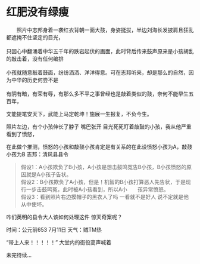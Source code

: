 红肥没有绿瘦
====
&emsp;&emsp;照片中志邦身着一袭红衣背朝一面大鼓，身姿挺拔，半边刘海长发披肩且狂乱都遮掩不住坚定的目光，<br/>
<br/>
只因心中翻涌着中华五千年的跌宕起伏的画面，此时背后传来鼓声原来是小孩胡乱的敲击着，没有任何编排<br/>
<br/>
小孩就随意敲着鼓面，纷纷洒洒、洋洋得意。可在志邦听来，却是那么的自然，因为中华的历史何尝不是<br/>
<br/>
有阴有暗，有荣有辱，有那么多不平之事曾经也是敲着类似的鼓，奈何不能早生五百年，<br/>

文能提笔安天下，武能上马定乾坤！施展一生报复，不负今生。<br/>

照片左边，有个小孩伸长了脖子 嘴巴张开 目光死死盯着敲鼓的小孩，我从他严重看到了愤怒，<br/>

在此做个推测，愤怒的小孩和敲鼓小孩肯定是有关系的在此设愤怒小孩为A，敲鼓小孩为B  志邦：清风县县令<br/>

>假设1：A小孩欺负了B小孩，A小孩是想击鼓鸣冤告B小孩，B小孩愤怒的原因就是A小孩子告状。 <br/>
>假设2：B小孩欺负了A小孩，但是！机智的B小孩打算恶人先告状，于是现行一步击鼓鸣冤，此时被A小孩看到，所以A小&emsp;&emsp;孩异常愤怒。<br/>
>假设3：看到照片右边摸帽子的黑衣人了吗 一看就不是好人 说不定就是他从中使坏。<br/>

咋们英明的县令大人该如何处理这件 惊天奇案呢？

时间：公元前653 7月11日  天气：贼TM热

“带上人来！！！！！” 大堂内的衙役高声喊着


未完待续...


    
